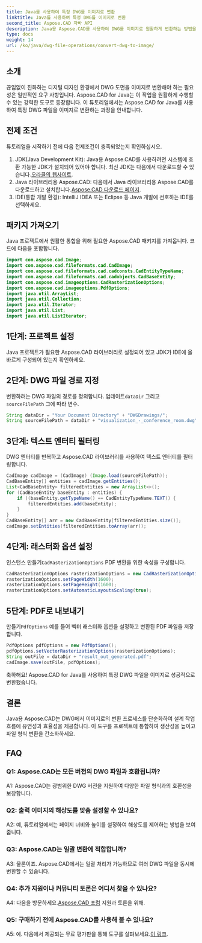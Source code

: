 ```yaml
---
title: Java를 사용하여 특정 DWG를 이미지로 변환
linktitle: Java를 사용하여 특정 DWG를 이미지로 변환
second_title: Aspose.CAD 자바 API
description: Java용 Aspose.CAD를 사용하여 DWG를 이미지로 원활하게 변환하는 방법을 살펴보세요. 효율적인 파일 형식 변환을 위한 단계별 가이드를 따르세요.
type: docs
weight: 14
url: /ko/java/dwg-file-operations/convert-dwg-to-image/
---
```

## 소개

끊임없이 진화하는 디지털 디자인 환경에서 DWG 도면을 이미지로 변환해야 하는 필요성은 일반적인 요구 사항입니다. Aspose.CAD for Java는 이 작업을 원활하게 수행할 수 있는 강력한 도구로 등장합니다. 이 튜토리얼에서는 Aspose.CAD for Java를 사용하여 특정 DWG 파일을 이미지로 변환하는 과정을 안내합니다.

## 전제 조건

튜토리얼을 시작하기 전에 다음 전제조건이 충족되었는지 확인하십시오.
1.  JDK(Java Development Kit): Java용 Aspose.CAD를 사용하려면 시스템에 호환 가능한 JDK가 설치되어 있어야 합니다. 최신 JDK는 다음에서 다운로드할 수 있습니다.[오라클의 웹사이트](https://www.oracle.com/java/technologies/javase-downloads.html).
2.  Java 라이브러리용 Aspose.CAD: 다음에서 Java 라이브러리용 Aspose.CAD를 다운로드하고 설치합니다.[Aspose.CAD 다운로드 페이지](https://releases.aspose.com/cad/java/).
3. IDE(통합 개발 환경): IntelliJ IDEA 또는 Eclipse 등 Java 개발에 선호하는 IDE를 선택하세요.

## 패키지 가져오기

Java 프로젝트에서 원활한 통합을 위해 필요한 Aspose.CAD 패키지를 가져옵니다. 코드에 다음을 포함합니다.

```java
import com.aspose.cad.Image;
import com.aspose.cad.fileformats.cad.CadImage;
import com.aspose.cad.fileformats.cad.cadconsts.CadEntityTypeName;
import com.aspose.cad.fileformats.cad.cadobjects.CadBaseEntity;
import com.aspose.cad.imageoptions.CadRasterizationOptions;
import com.aspose.cad.imageoptions.PdfOptions;
import java.util.ArrayList;
import java.util.Collection;
import java.util.Iterator;
import java.util.List;
import java.util.ListIterator;
```

## 1단계: 프로젝트 설정

Java 프로젝트가 필요한 Aspose.CAD 라이브러리로 설정되어 있고 JDK가 IDE에 올바르게 구성되어 있는지 확인하세요.

## 2단계: DWG 파일 경로 지정

변환하려는 DWG 파일의 경로를 정의합니다. 업데이트`dataDir` 그리고`sourceFilePath` 그에 따라 변수.

```java
String dataDir = "Your Document Directory" + "DWGDrawings/";
String sourceFilePath = dataDir + "visualization_-_conference_room.dwg";
```

## 3단계: 텍스트 엔터티 필터링

DWG 엔터티를 반복하고 Aspose.CAD 라이브러리를 사용하여 텍스트 엔터티를 필터링합니다.

```java
CadImage cadImage = (CadImage) (Image.load(sourceFilePath));
CadBaseEntity[] entities = cadImage.getEntities();
List<CadBaseEntity> filteredEntities = new ArrayList<>();
for (CadBaseEntity baseEntity : entities) {
    if ((baseEntity.getTypeName() == CadEntityTypeName.TEXT)) {
        filteredEntities.add(baseEntity);
    }
}
CadBaseEntity[] arr = new CadBaseEntity[filteredEntities.size()];
cadImage.setEntities(filteredEntities.toArray(arr));
```

## 4단계: 래스터화 옵션 설정

 인스턴스 만들기`CadRasterizationOptions` PDF 변환을 위한 속성을 구성합니다.

```java
CadRasterizationOptions rasterizationOptions = new CadRasterizationOptions();
rasterizationOptions.setPageWidth(1600);
rasterizationOptions.setPageHeight(1600);
rasterizationOptions.setAutomaticLayoutsScaling(true);
```

## 5단계: PDF로 내보내기

 만들기`PdfOptions` 예를 들어 벡터 래스터화 옵션을 설정하고 변환된 PDF 파일을 저장합니다.

```java
PdfOptions pdfOptions = new PdfOptions();
pdfOptions.setVectorRasterizationOptions(rasterizationOptions);
String outFile = dataDir + "result_out_generated.pdf";
cadImage.save(outFile, pdfOptions);
```

축하해요! Aspose.CAD for Java를 사용하여 특정 DWG 파일을 이미지로 성공적으로 변환했습니다.

## 결론

Java용 Aspose.CAD는 DWG에서 이미지로의 변환 프로세스를 단순화하여 설계 작업 흐름에 유연성과 효율성을 제공합니다. 이 도구를 프로젝트에 통합하여 생산성을 높이고 파일 형식 변환을 간소화하세요.

## FAQ

### Q1: Aspose.CAD는 모든 버전의 DWG 파일과 호환됩니까?

A1: Aspose.CAD는 광범위한 DWG 버전을 지원하여 다양한 파일 형식과의 호환성을 보장합니다.

### Q2: 출력 이미지의 해상도를 맞춤 설정할 수 있나요?

A2: 예, 튜토리얼에서는 페이지 너비와 높이를 설정하여 해상도를 제어하는 방법을 보여줍니다.

### Q3: Aspose.CAD는 일괄 변환에 적합합니까?

A3: 물론이죠. Aspose.CAD에서는 일괄 처리가 가능하므로 여러 DWG 파일을 동시에 변환할 수 있습니다.

### Q4: 추가 지원이나 커뮤니티 토론은 어디서 찾을 수 있나요?

 A4: 다음을 방문하세요.[Aspose.CAD 포럼](https://forum.aspose.com/c/cad/19) 지원과 토론을 위해.

### Q5: 구매하기 전에 Aspose.CAD를 사용해 볼 수 있나요?

 A5: 예. 다음에서 제공되는 무료 평가판을 통해 도구를 살펴보세요.[이 링크](https://releases.aspose.com/).